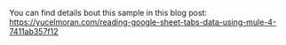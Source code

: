 You can find details bout this sample in this blog post: https://yucelmoran.com/reading-google-sheet-tabs-data-using-mule-4-7411ab357f12
